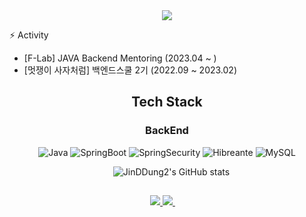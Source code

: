 <div align=center>
  <img src="https://capsule-render.vercel.app/api?type=waving&color=0583D2&height=300&section=header&text=Jinhyuck's%20GitHub&desc=welcome&descAlign=50&descAlignY=30&fontSize=80&fontColor=#40C4FF" />

</div>

<div align=left>
  
⚡️ Activity

* [F-Lab] JAVA Backend Mentoring (2023.04 ~ )
* [멋쟁이 사자처럼] 백엔드스쿨 2기 (2022.09 ~ 2023.02)

</div>

<div align=center>
  
  <h2>Tech Stack</h2>
  <h3>BackEnd</h3>
    
  ![Java](https://img.shields.io/badge/Java-B8860B?style=flat-square&logo=Java&logoColor=white)
  ![SpringBoot](https://img.shields.io/badge/SpringBoot-369F36?style=flat-square&logo=SpringBoot&logoColor=white)
  ![SpringSecurity](https://img.shields.io/badge/SpringSecurity-7CFC00?style=flat-square&logo=springsecurity&logoColor=white)
  ![Hibreante](https://img.shields.io/badge/Hibernate-CC9966?style=flat-square&logo=Hibernate&logoColor=white)
  ![MySQL](https://img.shields.io/badge/MySQL-4479A1?style=flat&logo=MySQL&logoColor=white) 

 ![JinDDung2's GitHub stats](https://github-readme-stats.vercel.app/api?username=JinDDung2&show_icons=true&theme=tokyonight)

  <h2></h2>
   <a href="https://velog.io/@wlsgur1533/">
  <img src="https://img.shields.io/badge/Velog-63CC63?style=flat-square&logo=Velog&logoColor=white"/>
  </a>
  <a href="mailto:gjwlsgur4866@gmail.com">
  <img src="https://img.shields.io/badge/Gmail-FF8C0A?style=flat-square&logo=Gmail&logoColor=white"/>
  </a>
 
  
</div>
